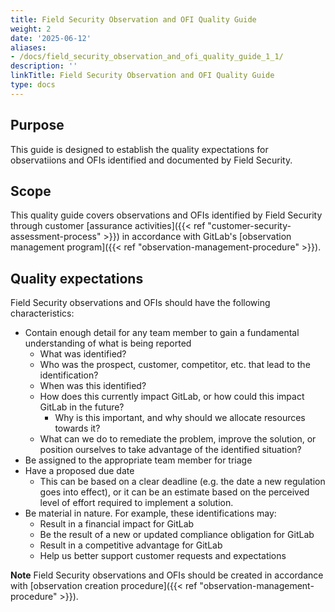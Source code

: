```yaml
---
title: Field Security Observation and OFI Quality Guide
weight: 2
date: '2025-06-12'
aliases:
- /docs/field_security_observation_and_ofi_quality_guide_1_1/
description: ''
linkTitle: Field Security Observation and OFI Quality Guide
type: docs
---
```


## Purpose

This guide is designed to establish the quality expectations for observatiions and OFIs identified and documented by Field Security.

## Scope

This quality guide covers observations and OFIs identified by Field Security through customer [assurance activities]({{< ref "customer-security-assessment-process" >}}) in accordance with GitLab's [observation management program]({{< ref "observation-management-procedure" >}}).

## Quality expectations

Field Security observations and OFIs should have the following characteristics:

- Contain enough detail for any team member to gain a fundamental understanding of what is being reported
  - What was identified?
  - Who was the prospect, customer, competitor, etc. that lead to the identification?
  - When was this identified?
  - How does this currently impact GitLab, or how could this impact GitLab in the future?
    - Why is this important, and why should we allocate resources towards it?
  - What can we do to remediate the problem, improve the solution, or position ourselves to take advantage of the identified situation?
- Be assigned to the appropriate team member for triage
- Have a proposed due date
  - This can be based on a clear deadline (e.g. the date a new regulation goes into effect), or it can be an estimate based on the perceived level of effort required to implement a solution.
- Be material in nature. For example, these identifications may:
  - Result in a financial impact for GitLab
  - Be the result of a new or updated compliance obligation for GitLab
  - Result in a competitive advantage for GitLab
  - Help us better support customer requests and expectations

**Note** Field Security observations and OFIs should be created in accordance with [observation creation procedure]({{< ref "observation-management-procedure" >}}).

